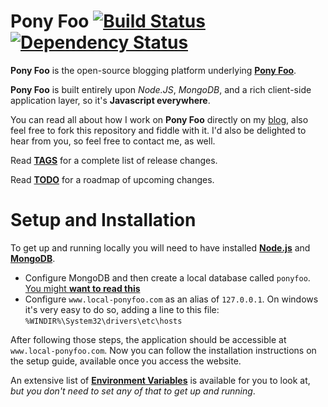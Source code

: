 Pony Foo [![Build Status](https://travis-ci.org/bevacqua/ponyfoo.png?branch=master)](https://travis-ci.org/bevacqua/ponyfoo) [![Dependency Status](https://gemnasium.com/bevacqua/ponyfoo.png)](https://gemnasium.com/bevacqua/ponyfoo)
========================================================================================================================

**Pony Foo** is the open-source blogging platform underlying [**Pony Foo**](http://www.ponyfoo.com "Pony Foo").

**Pony Foo** is built entirely upon _Node.JS_, _MongoDB_, and a rich client-side application layer, so it's **Javascript everywhere**.

You can read all about how I work on **Pony Foo** directly on my [blog](http://blog.ponyfoo.com/2012/12/25/pony-foo-begins "Introductory Post"), also feel free to fork this repository and fiddle with it. I'd also be delighted to hear from you, so feel free to contact me, as well.

Read [**TAGS**](/TAGS.md) for a complete list of release changes.

Read [**TODO**](/TODO.md) for a roadmap of upcoming changes.



Setup and Installation
======================

To get up and running locally you will need to have installed [**Node.js**](http://nodejs.org/) and [**MongoDB**](http://www.mongodb.org/).

- Configure MongoDB and then create a local database called `ponyfoo`. [You might **want to read this**](http://docs.mongodb.org/manual/tutorial/getting-started/ "Getting Started with MongoDB Development")
- Configure `www.local-ponyfoo.com` as an alias of `127.0.0.1`. On windows it's very easy to do so, adding a line to this file: `%WINDIR%\System32\drivers\etc\hosts`

After following those steps, the application should be accessible at `www.local-ponyfoo.com`. Now you can follow the installation instructions on the setup guide, available once you access the website.

An extensive list of [**Environment Variables**](/ENV.md) is available for you to look at, _but you don't need to set any of that to get up and running_.